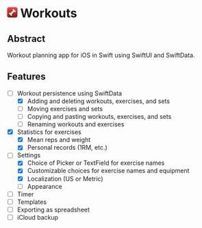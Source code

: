# <img src="Workouts.png" width="24"/> Workouts

## Abstract
Workout planning app for iOS in Swift using SwiftUI and SwiftData. 

## Features
- [ ] Workout persistence using SwiftData
    - [x] Adding and deleting workouts, exercises, and sets
    - [ ] Moving exercises and sets
    - [ ] Copying and pasting workouts, exercises, and sets
    - [ ] Renaming workouts and exercises
- [X] Statistics for exercises
    - [X] Mean reps and weight
    - [X] Personal records (1RM, etc.)
- [ ] Settings
    - [x] Choice of Picker or TextField for exercise names
    - [X] Customizable choices for exercise names and equipment
    - [x] Localization (US or Metric)
    - [ ] Appearance
- [ ] Timer
- [ ] Templates
- [ ] Exporting as spreadsheet
- [ ] iCloud backup
